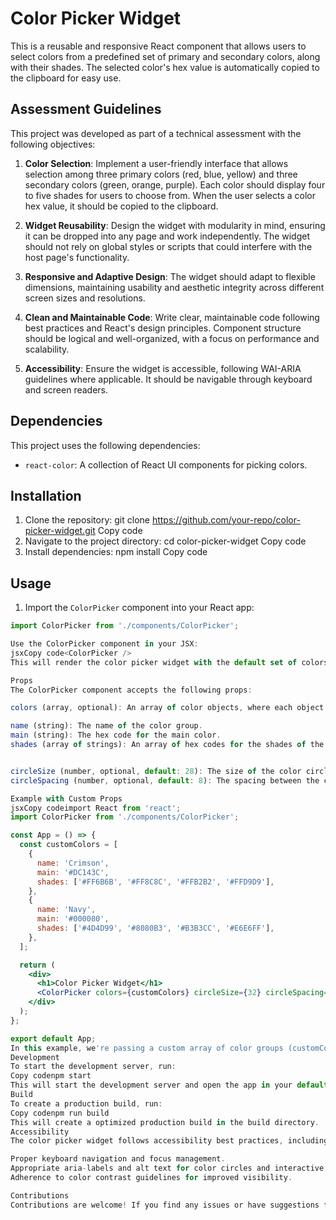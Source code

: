 # Color Picker Widget

This is a reusable and responsive React component that allows users to select colors from a predefined set of primary and secondary colors, along with their shades. The selected color's hex value is automatically copied to the clipboard for easy use.

## Assessment Guidelines

This project was developed as part of a technical assessment with the following objectives:

1. **Color Selection**: Implement a user-friendly interface that allows selection among three primary colors (red, blue, yellow) and three secondary colors (green, orange, purple). Each color should display four to five shades for users to choose from. When the user selects a color hex value, it should be copied to the clipboard.

2. **Widget Reusability**: Design the widget with modularity in mind, ensuring it can be dropped into any page and work independently. The widget should not rely on global styles or scripts that could interfere with the host page's functionality.

3. **Responsive and Adaptive Design**: The widget should adapt to flexible dimensions, maintaining usability and aesthetic integrity across different screen sizes and resolutions.

4. **Clean and Maintainable Code**: Write clear, maintainable code following best practices and React's design principles. Component structure should be logical and well-organized, with a focus on performance and scalability.

5. **Accessibility**: Ensure the widget is accessible, following WAI-ARIA guidelines where applicable. It should be navigable through keyboard and screen readers.

## Dependencies

This project uses the following dependencies:

- `react-color`: A collection of React UI components for picking colors.

## Installation

1. Clone the repository:
git clone https://github.com/your-repo/color-picker-widget.git
Copy code
2. Navigate to the project directory:
cd color-picker-widget
Copy code
3. Install dependencies:
npm install
Copy code
## Usage

1. Import the `ColorPicker` component into your React app:

```jsx
import ColorPicker from './components/ColorPicker';

Use the ColorPicker component in your JSX:
jsxCopy code<ColorPicker />
This will render the color picker widget with the default set of colors and their shades.

Props
The ColorPicker component accepts the following props:

colors (array, optional): An array of color objects, where each object represents a color group with the following properties:

name (string): The name of the color group.
main (string): The hex code for the main color.
shades (array of strings): An array of hex codes for the shades of the color.


circleSize (number, optional, default: 28): The size of the color circles in pixels.
circleSpacing (number, optional, default: 8): The spacing between the color circles in pixels.

Example with Custom Props
jsxCopy codeimport React from 'react';
import ColorPicker from './components/ColorPicker';

const App = () => {
  const customColors = [
    {
      name: 'Crimson',
      main: '#DC143C',
      shades: ['#FF6B6B', '#FF8C8C', '#FFB2B2', '#FFD9D9'],
    },
    {
      name: 'Navy',
      main: '#000080',
      shades: ['#4D4D99', '#8080B3', '#B3B3CC', '#E6E6FF'],
    },
  ];

  return (
    <div>
      <h1>Color Picker Widget</h1>
      <ColorPicker colors={customColors} circleSize={32} circleSpacing={12} />
    </div>
  );
};

export default App;
In this example, we're passing a custom array of color groups (customColors) along with a circleSize of 32 and a circleSpacing of 12 to the ColorPicker component.
Development
To start the development server, run:
Copy codenpm start
This will start the development server and open the app in your default browser.
Build
To create a production build, run:
Copy codenpm run build
This will create a optimized production build in the build directory.
Accessibility
The color picker widget follows accessibility best practices, including:

Proper keyboard navigation and focus management.
Appropriate aria-labels and alt text for color circles and interactive elements.
Adherence to color contrast guidelines for improved visibility.

Contributions
Contributions are welcome! If you find any issues or have suggestions for improvements, please open an issue or submit a pull request. can you put this in a single block of code for a readme